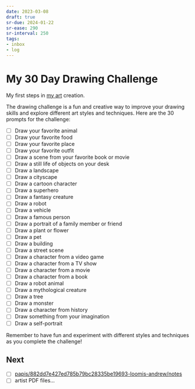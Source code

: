 ```yaml
---
date: 2023-03-08
draft: true
sr-due: 2024-01-22
sr-ease: 290
sr-interval: 250
tags:
- inbox
- log
---
```


# My 30 Day Drawing Challenge

My first steps in [my art](./my%20art.md) creation.

The drawing challenge is a fun and creative way to improve your drawing skills
and explore different art styles and techniques. Here are the 30 prompts for the
challenge:


- [ ] Draw your favorite animal
- [ ] Draw your favorite food
- [ ] Draw your favorite place
- [ ] Draw your favorite outfit
- [ ] Draw a scene from your favorite book or movie
- [ ] Draw a still life of objects on your desk
- [ ] Draw a landscape
- [ ] Draw a cityscape
- [ ] Draw a cartoon character
- [ ] Draw a superhero
- [ ] Draw a fantasy creature
- [ ] Draw a robot
- [ ] Draw a vehicle
- [ ] Draw a famous person
- [ ] Draw a portrait of a family member or friend
- [ ] Draw a plant or flower
- [ ] Draw a pet
- [ ] Draw a building
- [ ] Draw a street scene
- [ ] Draw a character from a video game
- [ ] Draw a character from a TV show
- [ ] Draw a character from a movie
- [ ] Draw a character from a book
- [ ] Draw a robot animal
- [ ] Draw a mythological creature
- [ ] Draw a tree
- [ ] Draw a monster
- [ ] Draw a character from history
- [ ] Draw something from your imagination
- [ ] Draw a self-portrait

Remember to have fun and experiment with different styles and techniques as you
complete the challenge!

## Next


- [ ] [papis/882dd7e427ed785b79bc28335be19693-loomis-andrew/notes](./papis/882dd7e427ed785b79bc28335be19693-loomis-andrew/notes.md)
- [ ] artist PDF files...